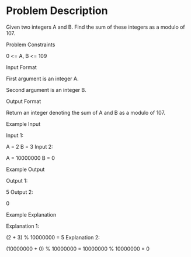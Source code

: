 # Problem Description

Given two integers A and B. Find the sum of these integers as a modulo of 107.



Problem Constraints

0 <= A, B <= 109



Input Format

First argument is an integer A.

Second argument is an integer B.



Output Format

Return an integer denoting the sum of A and B as a modulo of 107.



Example Input

Input 1:

 A = 2
 B = 3
Input 2:

 A = 10000000
 B = 0


Example Output

Output 1:

 5
Output 2:

 0


Example Explanation

Explanation 1:

 (2 + 3) % 10000000 = 5
Explanation 2:

 (10000000 + 0) % 10000000 = 10000000 % 10000000 = 0
